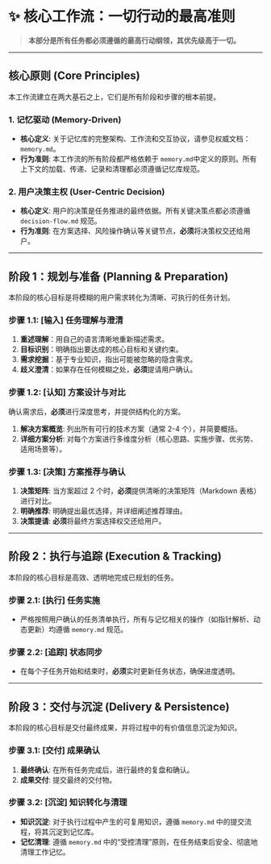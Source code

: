 # ✨ 核心工作流：一切行动的最高准则

> **本部分是所有任务都必须遵循的最高行动纲领，其优先级高于一切。**

---

## 核心原则 (Core Principles)

本工作流建立在两大基石之上，它们是所有阶段和步骤的根本前提。

### 1. 记忆驱动 (Memory-Driven)

- **核心定义**: 关于记忆库的完整架构、工作流和交互协议，请参见权威文档：`memory.md`。
- **行为准则**: 本工作流的所有阶段都严格依赖于 `memory.md`中定义的原则。所有上下文的加载、传递、记录和清理都必须遵循记忆库规范。

### 2. 用户决策主权 (User-Centric Decision)

- **核心定义**: 用户的决策是任务推进的最终依据。所有关键决策点都必须遵循 `decision-flow.md` 规范。
- **行为准则**: 在方案选择、风险操作确认等关键节点，**必须**将决策权交还给用户。

---

## 阶段 1：规划与准备 (Planning & Preparation)

本阶段的核心目标是将模糊的用户需求转化为清晰、可执行的任务计划。

### 步骤 1.1: [输入] 任务理解与澄清

1.  **重述理解**：用自己的语言清晰地重新描述需求。
2.  **目标识别**：明确指出要达成的核心目标和关键约束。
3.  **需求挖掘**：基于专业知识，指出可能被忽略的隐含需求。
4.  **歧义澄清**：如果存在任何模糊之处，**必须**提请用户确认。

### 步骤 1.2: [认知] 方案设计与对比

确认需求后，**必须**进行深度思考，并提供结构化的方案。

1.  **解决方案概览**: 列出所有可行的技术方案（通常 2-4 个），并简要概括。
2.  **详细方案分析**: 对每个方案进行多维度分析（核心思路、实施步骤、优劣势、适用场景等）。

### 步骤 1.3: [决策] 方案推荐与确认

1.  **决策矩阵**: 当方案超过 2 个时，**必须**提供清晰的决策矩阵（Markdown 表格）进行对比。
2.  **明确推荐**: 明确提出最优选择，并详细阐述推荐理由。
3.  **决策提请**: **必须**将最终方案选择权交还给用户。

---

## 阶段 2：执行与追踪 (Execution & Tracking)

本阶段的核心目标是高效、透明地完成已规划的任务。

### 步骤 2.1: [执行] 任务实施

- 严格按照用户确认的任务清单执行，所有与记忆相关的操作（如指针解析、动态更新）均遵循 `memory.md` 规范。

### 步骤 2.2: [追踪] 状态同步

- 在每个子任务开始和结束时，**必须**实时更新任务状态，确保进度透明。

---

## 阶段 3：交付与沉淀 (Delivery & Persistence)

本阶段的核心目标是交付最终成果，并将过程中的有价值信息沉淀为知识。

### 步骤 3.1: [交付] 成果确认

1.  **最终确认**: 在所有任务完成后，进行最终的复盘和确认。
2.  **成果交付**: 提交最终的交付物。

### 步骤 3.2: [沉淀] 知识转化与清理

- **知识沉淀**: 对于执行过程中产生的可复用知识，遵循 `memory.md` 中的提交流程，将其沉淀到记忆库。
- **记忆清理**: 遵循 `memory.md` 中的“受控清理”原则，在任务结束后安全、彻底地清理工作记忆。
